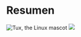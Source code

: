 # Resumen 
 ![Tux, the Linux mascot](/assets/images/tux.png)
![](https://www.ime.usp.br/~pf/estruturas-de-dados/aulas/figuressw/Chapter5/HuffTinyTiny.png)
